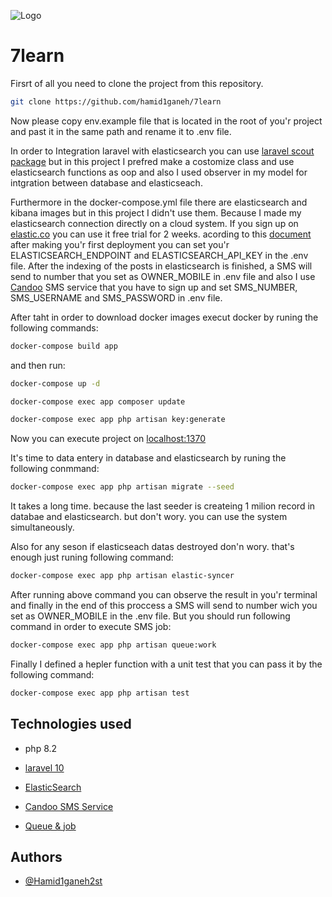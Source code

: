 ![Logo](https://github.com/hamid1ganeh/7learn/blob/main/logo.jpeg)

# 7learn
Firsrt of all you need to clone the project from this repository.
```bash
git clone https://github.com/hamid1ganeh/7learn
```
Now please copy env.example file that is located in the root of you'r project and past it in the same path and rename it to .env file.

In order to Integration laravel with elasticsearch you can use  [laravel scout package](https://laravel.com/docs/10.x/scout) but in this project I prefred make a costomize class and use elasticsearch functions as oop and also I used observer in my model for intgration between database and elasticseach.

Furthermore in the docker-compose.yml file there are elasticsearch and kibana images but in this project I didn't use them. Because I made my elasticsearch connection directly on a cloud system. If you sign up on [elastic.co](https://www.elastic.co) you can use it free trial for 2 weeks. acording to this [document](https://www.elastic.co/guide/en/elasticsearch/client/php-api/current/connecting.html) after making you'r first deployment you can set you'r ELASTICSEARCH_ENDPOINT and ELASTICSEARCH_API_KEY in the .env file.
After the indexing of the posts in elasticsearch is finished, a SMS will send to number that you set as OWNER_MOBILE in .env file and also I use [Candoo](http://my.candoosms.com)  SMS service that you have to sign up and set SMS_NUMBER, SMS_USERNAME and SMS_PASSWORD in .env file.


 
After taht in order to download docker images execut docker by runing the following commands:
```bash
docker-compose build app
```
and then run:
```bash
docker-compose up -d
```
```bash
docker-compose exec app composer update
```
```bash
docker-compose exec app php artisan key:generate
```

Now you can execute project on [localhost:1370](localhost:1370) 

It's time to data entery in database and elasticsearch by runing the following conmmand:
```bash
docker-compose exec app php artisan migrate --seed
```
It takes a long time. because the last seeder is createing 1 milion record in databae and elasticsearch. but don't wory. you can use the system simultaneously.

Also for any seson if elasticseach datas destroyed don'n wory. that's enough just runing following command:
```bash
docker-compose exec app php artisan elastic-syncer
```
After running  above command you can observe the result in you'r terminal and finally in the end of this proccess a SMS will send to number wich you set as OWNER_MOBILE in the .env file.
But you should run following command in order to execute SMS job: 
```bash
docker-compose exec app php artisan queue:work
```

Finally I defined a hepler function with a unit test that you can pass it by the following command:
```bash
docker-compose exec app php artisan test
```


## Technologies used

- php 8.2

- [laravel 10](https://laravel.com/docs/10.x)

- [ElasticSearch](https://www.elastic.co/)

- [Candoo SMS Service](http://my.candoosms.com/)

- [Queue & job](https://laravel.com/docs/10.x/queues)
 


## Authors

- [@Hamid1ganeh2st](https://github.com/hamid1ganeh)

